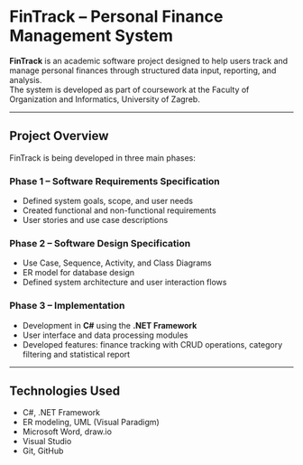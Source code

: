# FinTrack – Personal Finance Management System

**FinTrack** is an academic software project designed to help users track and manage personal finances through structured data input, reporting, and analysis.  
The system is developed as part of coursework at the Faculty of Organization and Informatics, University of Zagreb.

---

## Project Overview

FinTrack is being developed in three main phases:

### Phase 1 – Software Requirements Specification
- Defined system goals, scope, and user needs
- Created functional and non-functional requirements
- User stories and use case descriptions

### Phase 2 – Software Design Specification
- Use Case, Sequence, Activity, and Class Diagrams
- ER model for database design
- Defined system architecture and user interaction flows

### Phase 3 – Implementation
- Development in **C#** using the **.NET Framework**
- User interface and data processing modules
- Developed features: finance tracking with CRUD operations, category filtering and statistical report

---

## Technologies Used

- C#, .NET Framework
- ER modeling, UML (Visual Paradigm)
- Microsoft Word, draw.io
- Visual Studio
- Git, GitHub
